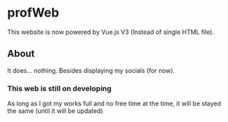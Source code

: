 # profWeb

This website is now powered by Vue.js V3 (Instead of single HTML file).

## About

It does... nothing. Besides displaying my socials (for now).

### This web is still on developing 

As long as I got my works full and no free time at the time, it will be stayed the same (until it will be updated)